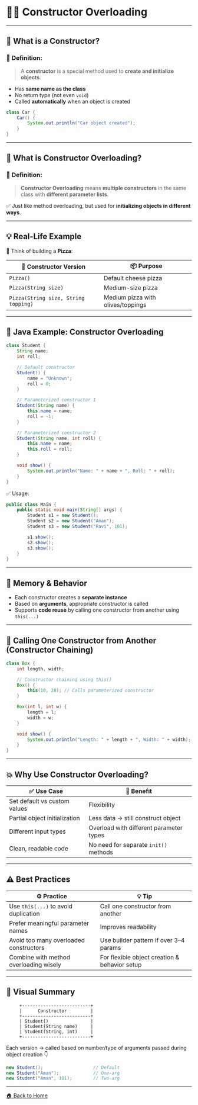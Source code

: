 # 🏋️‍♂️ Constructor Overloading

---

## 🧱 What is a Constructor?

### 📌 **Definition**:

> A **constructor** is a special method used to **create and initialize objects**.

* Has **same name as the class**
* No return type (not even `void`)
* Called **automatically** when an object is created

```java
class Car {
    Car() {
        System.out.println("Car object created");
    }
}
```

---

## 🎯 What is Constructor Overloading?

### 📌 **Definition**:

> **Constructor Overloading** means **multiple constructors** in the same class with **different parameter lists**.

✅ Just like method overloading, but used for **initializing objects in different ways**.

---

## 💡 Real-Life Example

🧠 Think of building a **Pizza**:

| 🍕 Constructor Version               | 📦 Purpose                        |
| ------------------------------------ | --------------------------------- |
| `Pizza()`                            | Default cheese pizza              |
| `Pizza(String size)`                 | Medium-size pizza                 |
| `Pizza(String size, String topping)` | Medium pizza with olives/toppings |

---

## 🔧 Java Example: Constructor Overloading

```java
class Student {
    String name;
    int roll;

    // Default constructor
    Student() {
        name = "Unknown";
        roll = 0;
    }

    // Parameterized constructor 1
    Student(String name) {
        this.name = name;
        roll = -1;
    }

    // Parameterized constructor 2
    Student(String name, int roll) {
        this.name = name;
        this.roll = roll;
    }

    void show() {
        System.out.println("Name: " + name + ", Roll: " + roll);
    }
}
```

✅ Usage:

```java
public class Main {
    public static void main(String[] args) {
        Student s1 = new Student();
        Student s2 = new Student("Aman");
        Student s3 = new Student("Ravi", 101);

        s1.show();
        s2.show();
        s3.show();
    }
}
```

---

## 🧠 Memory & Behavior

* Each constructor creates a **separate instance**
* Based on **arguments**, appropriate constructor is called
* Supports **code reuse** by calling one constructor from another using `this(...)`

---

## 🔄 Calling One Constructor from Another (Constructor Chaining)

```java
class Box {
    int length, width;

    // Constructor chaining using this()
    Box() {
        this(10, 20); // Calls parameterized constructor
    }

    Box(int l, int w) {
        length = l;
        width = w;
    }

    void show() {
        System.out.println("Length: " + length + ", Width: " + width);
    }
}
```

---

## 💥 Why Use Constructor Overloading?

| ✅ Use Case                    | 🎯 Benefit                              |
| ----------------------------- | --------------------------------------- |
| Set default vs custom values  | Flexibility                             |
| Partial object initialization | Less data → still construct object      |
| Different input types         | Overload with different parameter types |
| Clean, readable code          | No need for separate `init()` methods   |

---

## ⚠️ Best Practices

| ⚙️ Practice                            | 💡 Tip                                        |
| -------------------------------------- | --------------------------------------------- |
| Use `this(...)` to avoid duplication   | Call one constructor from another             |
| Prefer meaningful parameter names      | Improves readability                          |
| Avoid too many overloaded constructors | Use builder pattern if over 3–4 params        |
| Combine with method overloading wisely | For flexible object creation & behavior setup |

---

## 🧭 Visual Summary

```
     +--------------------------+
     |      Constructor         |
     +--------------------------+
     | Student()                |
     | Student(String name)     |
     | Student(String, int)     |
     +--------------------------+
```

Each version → called based on number/type of arguments passed during object creation 👇

```java
new Student();                   // Default
new Student("Aman");             // One-arg
new Student("Aman", 101);        // Two-arg
```

---
[🏠 Back to Home](../../README.md)
